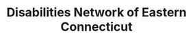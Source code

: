---
title: "Disabilities Network of Eastern Connecticut"
url: /norwich/disabilities-network-of-eastern-connecticut/
shop: Allgemein
---